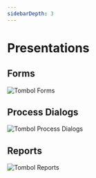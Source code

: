 ```yaml
---
sidebarDepth: 3
---
```


# Presentations

## Forms

![Tombol Forms](/images/btn-frm.png)

## Process Dialogs

![Tombol Process Dialogs](/images/btn-prcs-dlg.png)

## Reports

![Tombol Reports](/images/btn-rpt.png)
